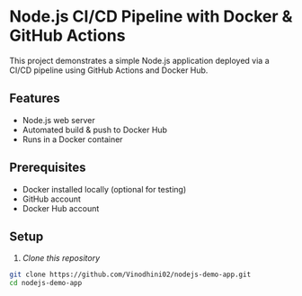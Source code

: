 # Node.js CI/CD Pipeline with Docker & GitHub Actions

This project demonstrates a simple Node.js application deployed via a CI/CD pipeline using GitHub Actions and Docker Hub.

## Features
- Node.js web server
- Automated build & push to Docker Hub
- Runs in a Docker container

## Prerequisites
- Docker installed locally (optional for testing)
- GitHub account
- Docker Hub account

## Setup

1. *Clone this repository*
```bash
git clone https://github.com/Vinodhini02/nodejs-demo-app.git
cd nodejs-demo-app
